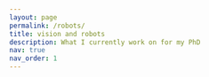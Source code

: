 ```yaml
---
layout: page
permalink: /robots/
title: vision and robots
description: What I currently work on for my PhD
nav: true
nav_order: 1
---
```


